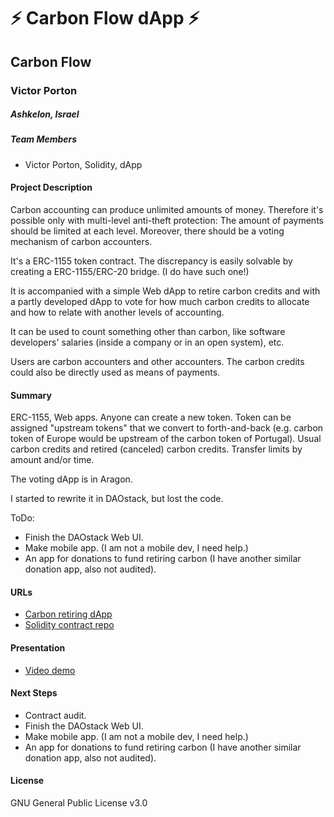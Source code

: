
# ⚡ Carbon Flow dApp ⚡

## Carbon Flow
### Victor Porton

##### Ashkelon, Israel

##### Team Members
- Victor Porton, Solidity, dApp

#### Project Description
Carbon accounting can produce unlimited amounts of money. Therefore it's possible only with multi-level anti-theft protection: The amount of payments should be limited at each level. Moreover, there should be a voting mechanism of carbon accounters.

It's a ERC-1155 token contract. The discrepancy is easily solvable by creating a ERC-1155/ERC-20 bridge. (I do have such one!)

It is accompanied with a simple Web dApp to retire carbon credits and with a partly developed dApp to vote for how much carbon credits to allocate and how to relate with another levels of accounting.

It can be used to count something other than carbon, like software developers' salaries (inside a company or in an open system), etc.

Users are carbon accounters and other accounters. The carbon credits could also be directly used as means of payments.

#### Summary
ERC-1155, Web apps. Anyone can create a new token. Token can be assigned "upstream tokens" that we convert to forth-and-back (e.g. carbon token of Europe would be upstream of the carbon token of Portugal). Usual carbon credits and retired (canceled) carbon credits. Transfer limits by amount and/or time.

The voting dApp is in Aragon.

I started to rewrite it in DAOstack, but lost the code.

ToDo:

- Finish the DAOstack Web UI.
- Make mobile app. (I am not a mobile dev, I need help.)
- An app for donations to fund retiring carbon (I have another similar donation app, also not audited).

#### URLs
- [Carbon retiring dApp](https://arweave.net/-hwwwN8tPm0CrnW8Bn1NH24SrDnuShQOX7ZQ8M3JSig)
- [Solidity contract repo](https://github.com/vporton/carbon-flow)

#### Presentation
- [Video demo](https://youtu.be/R8q0rlrQqQc)

#### Next Steps
- Contract audit.
- Finish the DAOstack Web UI.
- Make mobile app. (I am not a mobile dev, I need help.)
- An app for donations to fund retiring carbon (I have another similar donation app, also not audited).

#### License
GNU General Public License v3.0
